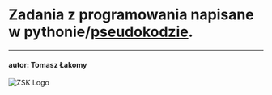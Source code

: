 # Zadania z programowania napisane w pythonie/[pseudokodzie](https://github.com/pniedzwiedzinski/pseudo).

-------------------------------------

#### autor: Tomasz Łakomy

![](http://zsk.poznan.pl/templates/zsk2013/images/logo.png "ZSK Logo")
